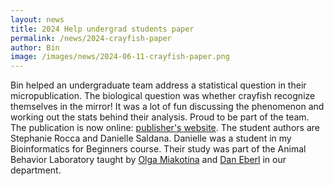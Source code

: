 ```yaml
---
layout: news
title: 2024 Help undergrad students paper
permalink: /news/2024-crayfish-paper
author: Bin
image: /images/news/2024-06-11-crayfish-paper.png
---
```


Bin helped an undergraduate team address a statistical question in their micropublication. The biological question was whether crayfish recognize themselves in the mirror! It was a lot of fun discussing the phenomenon and working out the stats behind their analysis. Proud to be part of the team. The publication is now online: [publisher's website](https://www.micropublication.org/journals/biology/micropub-biology-001184). The student authors are Stephanie Rocca and Danielle Saldana. Danielle was a student in my Bioinformatics for Beginners course. Their study was part of the Animal Behavior Laboratory taught by [Olga Miakotina](https://biology.uiowa.edu/people/olga-miakotina) and [Dan Eberl](https://biology.uiowa.edu/people/daniel-eberl) in our department.
